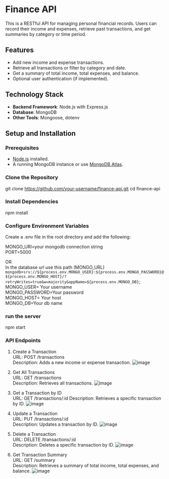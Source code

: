 ﻿# Finance API

This is a RESTful API for managing personal financial records. Users can record their income and expenses, retrieve past transactions, and get summaries by category or time period.

## Features

- Add new income and expense transactions.
- Retrieve all transactions or filter by category and date.
- Get a summary of total income, total expenses, and balance.
- Optional user authentication (if implemented).

## Technology Stack

- **Backend Framework**: Node.js with Express.js
- **Database**: MongoDB
- **Other Tools**: Mongoose, dotenv

## Setup and Installation

### Prerequisites

- [Node.js](https://nodejs.org/) installed.
- A running MongoDB instance or use [MongoDB Atlas](https://www.mongodb.com/cloud/atlas).

### Clone the Repository

git clone https://github.com/your-username/finance-api.git
cd finance-api

### Install Dependencies

npm install

### Configure Environment Variables

Create a .env file in the root directory and add the following:

MONGO_URI=your mongodb connection string<br />
PORT=5000 <br />

OR <br />
In the database url use this path (MONGO_URL)
`mongodb+srv://${process.env.MONGO_USER}:${process.env.MONGO_PASSWORD}@${process.env.MONGO_HOST}/?retryWrites=true&w=majority&appName=${process.env.MONGO_DB}`; <br />
MONGO_USER= Your username <br />
MONGO_PASSWORD=Your password <br />
MONGO_HOST= Your host <br />
MONGO_DB=Your db name <br />

### run the server

npm start

### API Endpoints

1. Create a Transaction <br />
   URL: POST /transactions <br />
   Description: Adds a new income or expense transaction.
   ![image](https://github.com/user-attachments/assets/72bea76d-4550-47eb-8b53-c369a624d404)

2. Get All Transactions <br />
   URL: GET /transactions <br />
   Description: Retrieves all transactions.
   ![image](https://github.com/user-attachments/assets/6f591922-af98-40a5-9fac-f41858afdc4c)

3. Get a Transaction by ID <br />
   URL: GET /transactions/:id
   Description: Retrieves a specific transaction by ID.
   ![image](https://github.com/user-attachments/assets/81514dfa-3a0b-4319-b165-d7200426b1b6)

4. Update a Transaction <br />
   URL: PUT /transactions/:id <br />
   Description: Updates a transaction by ID.
   ![image](https://github.com/user-attachments/assets/f279ae4f-090f-4b31-9b47-cef4da93823f)

5. Delete a Transaction <br />
   URL: DELETE /transactions/:id <br />
   Description: Deletes a specific transaction by ID.
   ![image](https://github.com/user-attachments/assets/79553793-1581-4dc6-8d5c-4b973451f726)

6. Get Transaction Summary <br />
   URL: GET /summary <br />
   Description: Retrieves a summary of total income, total expenses, and balance.
   ![image](https://github.com/user-attachments/assets/fe46c9a4-64f2-4ad8-94cb-274003c0259c)
